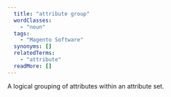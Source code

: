 ```yaml
---
  title: "attribute group"
  wordClasses: 
    - "noun"
  tags: 
    - "Magento Software"
  synonyms: []
  relatedTerms: 
    - "attribute"
  readMore: []
---
```

A logical grouping of attributes within an attribute set.
